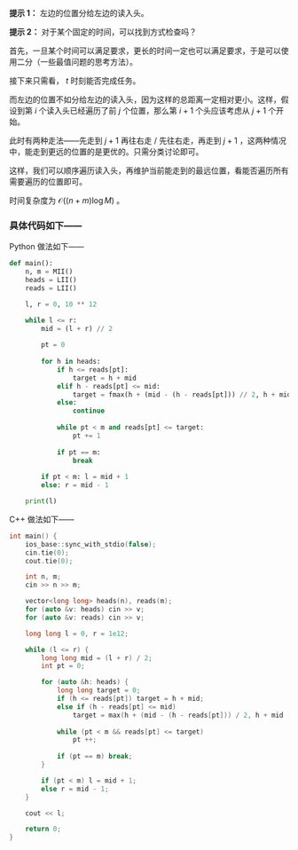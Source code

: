 **提示 1：** 左边的位置分给左边的读入头。

**提示 2：** 对于某个固定的时间，可以找到方式检查吗？

首先，一旦某个时间可以满足要求，更长的时间一定也可以满足要求，于是可以使用二分（一些最值问题的思考方法）。

接下来只需看， $t$ 时刻能否完成任务。

而左边的位置不如分给左边的读入头，因为这样的总距离一定相对更小。这样，假设到第 $i$ 个读入头已经遍历了前 $j$ 个位置，那么第 $i+1$ 个头应该考虑从 $j+1$ 个开始。

此时有两种走法——先走到 $j+1$ 再往右走 / 先往右走，再走到 $j+1$ ，这两种情况中，能走到更远的位置的是更优的。只需分类讨论即可。

这样，我们可以顺序遍历读入头，再维护当前能走到的最远位置，看能否遍历所有需要遍历的位置即可。

时间复杂度为 $\mathcal{O}((n + m)\log M)$ 。

### 具体代码如下——

Python 做法如下——

```Python []
def main():
    n, m = MII()
    heads = LII()
    reads = LII()

    l, r = 0, 10 ** 12

    while l <= r:
        mid = (l + r) // 2
        
        pt = 0
        
        for h in heads:
            if h <= reads[pt]:
                target = h + mid
            elif h - reads[pt] <= mid:
                target = fmax(h + (mid - (h - reads[pt])) // 2, h + mid - 2 * (h - reads[pt]))
            else:
                continue
            
            while pt < m and reads[pt] <= target:
                pt += 1
            
            if pt == m:
                break
        
        if pt < m: l = mid + 1
        else: r = mid - 1

    print(l)
```

C++ 做法如下——

```cpp []
int main() {
    ios_base::sync_with_stdio(false);
    cin.tie(0);
    cout.tie(0);

    int n, m;
    cin >> n >> m;

    vector<long long> heads(n), reads(m);
    for (auto &v: heads) cin >> v;
    for (auto &v: reads) cin >> v;

    long long l = 0, r = 1e12;

    while (l <= r) {
        long long mid = (l + r) / 2;
        int pt = 0;

        for (auto &h: heads) {
            long long target = 0;
            if (h <= reads[pt]) target = h + mid;
            else if (h - reads[pt] <= mid)
                target = max(h + (mid - (h - reads[pt])) / 2, h + mid - 2 * (h - reads[pt]));
            
            while (pt < m && reads[pt] <= target)
                pt ++;
            
            if (pt == m) break;
        }

        if (pt < m) l = mid + 1;
        else r = mid - 1;
    }

    cout << l;

    return 0;
}
```